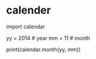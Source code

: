 # calender
import calendar

yy = 2014  # year
mm = 11    # month




print(calendar.month(yy, mm))

